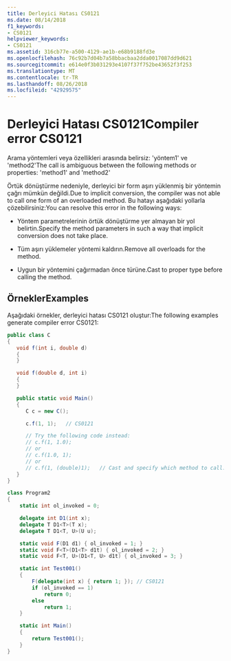 ```yaml
---
title: Derleyici Hatası CS0121
ms.date: 08/14/2018
f1_keywords:
- CS0121
helpviewer_keywords:
- CS0121
ms.assetid: 316cb77e-a500-4129-ae1b-e68b9188fd3e
ms.openlocfilehash: 76c92b7d04b7a58bbacbaa2dda0017087dd9d621
ms.sourcegitcommit: e614e0f3b031293e4107f37f752be43652f3f253
ms.translationtype: MT
ms.contentlocale: tr-TR
ms.lasthandoff: 08/26/2018
ms.locfileid: "42929575"
---
```

# <a name="compiler-error-cs0121"></a><span data-ttu-id="abffe-102">Derleyici Hatası CS0121</span><span class="sxs-lookup"><span data-stu-id="abffe-102">Compiler error CS0121</span></span>

<span data-ttu-id="abffe-103">Arama yöntemleri veya özellikleri arasında belirsiz: 'yöntem1' ve 'method2'</span><span class="sxs-lookup"><span data-stu-id="abffe-103">The call is ambiguous between the following methods or properties: 'method1' and 'method2'</span></span>

<span data-ttu-id="abffe-104">Örtük dönüştürme nedeniyle, derleyici bir form aşırı yüklenmiş bir yöntemin çağrı mümkün değildi.</span><span class="sxs-lookup"><span data-stu-id="abffe-104">Due to implicit conversion, the compiler was not able to call one form of an overloaded method.</span></span> <span data-ttu-id="abffe-105">Bu hatayı aşağıdaki yollarla çözebilirsiniz:</span><span class="sxs-lookup"><span data-stu-id="abffe-105">You can resolve this error in the following ways:</span></span>

- <span data-ttu-id="abffe-106">Yöntem parametrelerinin örtük dönüştürme yer almayan bir yol belirtin.</span><span class="sxs-lookup"><span data-stu-id="abffe-106">Specify the method parameters in such a way that implicit conversion does not take place.</span></span>

- <span data-ttu-id="abffe-107">Tüm aşırı yüklemeler yöntemi kaldırın.</span><span class="sxs-lookup"><span data-stu-id="abffe-107">Remove all overloads for the method.</span></span>

- <span data-ttu-id="abffe-108">Uygun bir yöntemini çağırmadan önce türüne.</span><span class="sxs-lookup"><span data-stu-id="abffe-108">Cast to proper type before calling the method.</span></span>

## <a name="examples"></a><span data-ttu-id="abffe-109">Örnekler</span><span class="sxs-lookup"><span data-stu-id="abffe-109">Examples</span></span>

<span data-ttu-id="abffe-110">Aşağıdaki örnekler, derleyici hatası CS0121 oluştur:</span><span class="sxs-lookup"><span data-stu-id="abffe-110">The following examples generate compiler error CS0121:</span></span>

```csharp
public class C
{
   void f(int i, double d)
   {
   }

   void f(double d, int i)
   {
   }

   public static void Main()
   {
      C c = new C();

      c.f(1, 1);   // CS0121

      // Try the following code instead:
      // c.f(1, 1.0);
      // or
      // c.f(1.0, 1);
      // or
      // c.f(1, (double)1);   // Cast and specify which method to call.
   }
}
```

```csharp
class Program2
{
    static int ol_invoked = 0;

    delegate int D1(int x);
    delegate T D1<T>(T x);
    delegate T D1<T, U>(U u);

    static void F(D1 d1) { ol_invoked = 1; }
    static void F<T>(D1<T> d1t) { ol_invoked = 2; }
    static void F<T, U>(D1<T, U> d1t) { ol_invoked = 3; }

    static int Test001()
    {
        F(delegate(int x) { return 1; }); // CS0121
        if (ol_invoked == 1)
            return 0;
        else
            return 1;
    }

    static int Main()
    {
        return Test001();
    }
}
```
